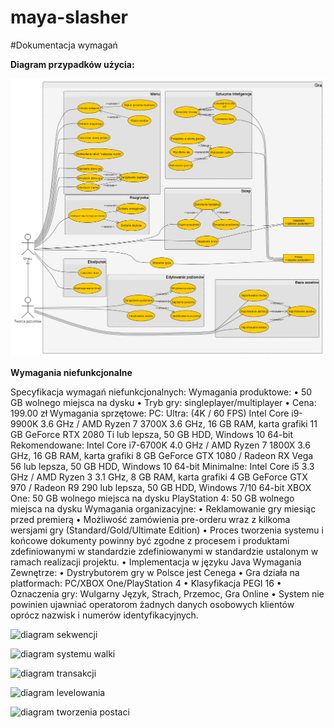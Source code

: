 # maya-slasher

#Dokumentacja wymagań

<b>Diagram przypadków użycia:</b>
  
![Diagram przypadkow użycia](https://github.com/4cer/maya-slasher/blob/master/1.%20Dokumentacja%20wymaga%C5%84/a.%20diagram%20przypadk%C3%B3w%20uzycia/diagram_przypadkow_uzycia1x.png)

<b>Wymagania niefunkcjonalne</b>

Specyfikacja wymagań niefunkcjonalnych:
Wymagania produktowe:
•	50 GB wolnego miejsca na dysku
•	Tryb gry: singleplayer/multiplayer
•	Cena: 199.00 zł
Wymagania sprzętowe:
PC:
Ultra: (4K / 60 FPS) Intel Core i9-9900K 3.6 GHz / AMD Ryzen 7 3700X 3.6 GHz, 16 GB RAM, karta grafiki 11 GB GeForce RTX 2080 Ti lub lepsza, 50 GB HDD, Windows 10 64-bit 
Rekomendowane: Intel Core i7-6700K 4.0 GHz / AMD Ryzen 7 1800X 3.6 GHz, 16 GB RAM, karta grafiki 8 GB GeForce GTX 1080 / Radeon RX Vega 56 lub lepsza, 50 GB HDD, Windows 10 64-bit 
Minimalne: Intel Core i5 3.3 GHz / AMD Ryzen 3 3.1 GHz, 8 GB RAM, karta grafiki 4 GB GeForce GTX 970 / Radeon R9 290 lub lepsza, 50 GB HDD, Windows 7/10 64-bit 
XBOX One:
50 GB wolnego miejsca na dysku
PlayStation 4:
50 GB wolnego miejsca na dysku
Wymagania organizacyjne:
•	Reklamowanie gry miesiąc przed premierą
•	Możliwość zamówienia pre-orderu wraz z kilkoma wersjami gry (Standard/Gold/Ultimate Edition)
•	Proces tworzenia systemu i końcowe dokumenty powinny być zgodne z procesem i produktami zdefiniowanymi w standardzie zdefiniowanymi w standardzie ustalonym w ramach realizacji projektu.
•	Implementacja w języku Java
Wymagania Zewnętrze:
•	Dystrybutorem gry w Polsce jest Cenega
•	Gra działa na platformach: PC/XBOX One/PlayStation 4
•	Klasyfikacja PEGI 16
•	Oznaczenia gry: Wulgarny Język, Strach, Przemoc, Gra Online
•	System nie powinien ujawniać operatorom żadnych danych osobowych klientów oprócz nazwisk i numerów identyfikacyjnych.


![diagram sekwencji](https://github.com/4cer/maya-slasher/blob/master/2.%20Dokumentacja%20analityczna/b.%20diagramy%20aktywno%C5%9Bcidiagramy%20BPMN/diagram%20sekwencji.png)

![diagram systemu walki](https://github.com/4cer/maya-slasher/blob/master/2.%20Dokumentacja%20analityczna/b.%20diagramy%20aktywno%C5%9Bcidiagramy%20BPMN/Diagram%20systemu%20walki.svg)

![diagram transakcji](https://github.com/4cer/maya-slasher/blob/master/2.%20Dokumentacja%20analityczna/b.%20diagramy%20aktywno%C5%9Bcidiagramy%20BPMN/Diagram_Transakcji.svg)

![diagram levelowania](https://github.com/4cer/maya-slasher/blob/master/2.%20Dokumentacja%20analityczna/b.%20diagramy%20aktywno%C5%9Bcidiagramy%20BPMN/Levelowanie.png)

![diagram tworzenia postaci](https://github.com/4cer/maya-slasher/blob/master/2.%20Dokumentacja%20analityczna/b.%20diagramy%20aktywno%C5%9Bcidiagramy%20BPMN/Tworzenie%20Postaci.png)
